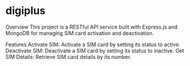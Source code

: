 # digiplus
Overview
This project is a RESTful API service built with Express.js and MongoDB for managing SIM card activation and deactivation.

Features
Activate SIM: Activate a SIM card by setting its status to active.
Deactivate SIM: Deactivate a SIM card by setting its status to inactive.
Get SIM Details: Retrieve SIM card details by its number.

